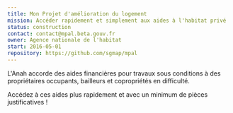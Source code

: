 ```yaml
---
title: Mon Projet d'amélioration du logement
mission: Accéder rapidement et simplement aux aides à l'habitat privé
status: construction
contact: contact@mpal.beta.gouv.fr
owner: Agence nationale de l'habitat
start: 2016-05-01
repository: https://github.com/sgmap/mpal
---
```


L'Anah accorde des aides financières pour travaux sous conditions à des propriétaires occupants, bailleurs et copropriétés en difficulté.

Accédez à ces aides plus rapidement et avec un minimum de pièces justificatives !
